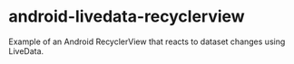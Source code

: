 # android-livedata-recyclerview
Example of an Android RecyclerView that reacts to dataset changes using LiveData.
